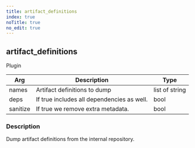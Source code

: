 ```yaml
---
title: artifact_definitions
index: true
noTitle: true
no_edit: true
---
```




<div class="vql_item"></div>


## artifact_definitions
<span class='vql_type pull-right page-header'>Plugin</span>



<div class="vqlargs"></div>

Arg | Description | Type
----|-------------|-----
names|Artifact definitions to dump|list of string
deps|If true includes all dependencies as well.|bool
sanitize|If true we remove extra metadata.|bool

### Description

Dump artifact definitions from the internal repository.

